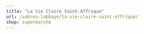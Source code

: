 ```yaml
---
title: "La Vie Claire Saint-Affrique"
url: /vabres-labbaye/la-vie-claire-saint-affrique/
shop: supermarché
---
```

